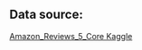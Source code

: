## Data source:
[Amazon_Reviews_5_Core Kaggle](https://www.kaggle.com/datasets/sayedmahmoud/amazanreviewscor5?resource=download)